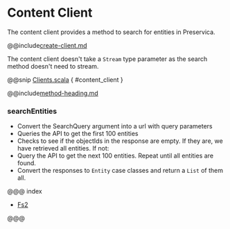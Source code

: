 # Content Client

The content client provides a method to search for entities in Preservica.

@@include[create-client.md](../../.includes/client/create-client.md)

The content client doesn't take a `Stream` type parameter as the search method doesn't need to stream. 

@@snip [Clients.scala](../../../scala/examples/Clients.scala) { #content_client }

@@include[method-heading.md](../../.includes/client/method-heading.md)

### searchEntities
* Convert the SearchQuery argument into a url with query parameters
* Queries the API to get the first 100 entities
* Checks to see if the objectIds in the response are empty. If they are, we have retrieved all entities. If not:
* Query the API to get the next 100 entities. Repeat until all entities are found. 
* Convert the responses to `Entity` case classes and return a `List` of them all.

@@@ index

* [Fs2](fs2.md)

@@@
